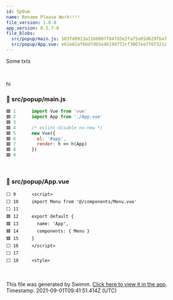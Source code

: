 ```yaml
---
id: SpOum
name: Rename Please Work!!!!
file_version: 1.0.0
app_version: 0.5.7-0
file_blobs:
  src/popup/main.js: 503fd8913a1166007f847d3e2faf5e85d629fba7
  src/popup/App.vue: e61e82af66d7db5e4b19d772cf3067ee7f6f321c
---
```


Some txts

<br/>

hi
<!-- NOTE-swimm-snippet: the lines below links your snippet to Swimm -->
### 📄 src/popup/main.js
```javascript
🟩 1      import Vue from 'vue'
🟩 2      import App from './App.vue'
🟩 3      
🟩 4      /* eslint-disable no-new */
🟩 5      new Vue({
🟩 6        el: '#app',
🟩 7        render: h => h(App)
🟩 8      })
🟩 9      
```

<br/>

<!-- NOTE-swimm-snippet: the lines below links your snippet to Swimm -->
### 📄 src/popup/App.vue
```vue
⬜ 9      <script>
⬜ 10     import Menu from '@/components/Menu.vue'
⬜ 11     
🟩 12     export default {
🟩 13       name: 'App',
🟩 14       components: { Menu }
🟩 15     }
⬜ 16     </script>
⬜ 17     
⬜ 18     <style>
```

<br/>

This file was generated by Swimm. [Click here to view it in the app](http://localhost:5000/#/repos/Z2l0aHViJTNBJTNBc3ItZXh0ZW5zaW9uJTNBJTNBZG91ZWs=/docs/SpOum). Timestamp: 2021-09-01T09:41:51.414Z (UTC)